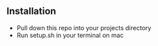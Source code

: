 

## Installation
- Pull down this repo into your projects directory
- Run setup.sh in your terminal on mac
